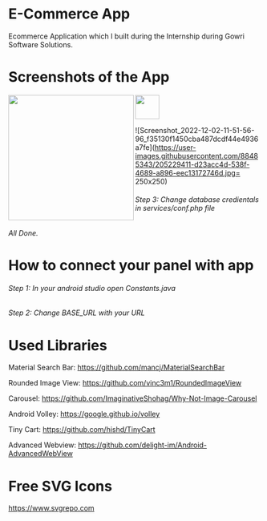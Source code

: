 # E-Commerce App
Ecommerce Application which I built during the Internship during Gowri Software Solutions.

# Screenshots of the App

<a href="url"><img src="[http://url.to/image.png](https://user-images.githubusercontent.com/88485343/205229328-790529cc-1556-41d4-a8c2-228192ac7dd8.jpg)" align="left" height="250" width="250" ></a>


<img src="https://github.com/favicon.ico](https://user-images.githubusercontent.com/88485343/205229363-4ac75a51-8467-40c3-9a67-f98bb6e69873.jpg" width="48">


![Screenshot_2022-12-02-11-51-56-96_f35130f1450cba487dcdf44e4936a7fe](https://user-images.githubusercontent.com/88485343/205229411-d23acc4d-538f-4689-a896-eec13172746d.jpg= 250x250)


###### Step 3: Change database credientals in services/conf.php file

###### All Done.

# How to connect your panel with app

###### Step 1: In your android studio open Constants.java

###### Step 2: Change BASE_URL with your URL

# Used Libraries

Material Search Bar:
https://github.com/mancj/MaterialSearchBar

Rounded Image View:
https://github.com/vinc3m1/RoundedImageView

Carousel:
https://github.com/ImaginativeShohag/Why-Not-Image-Carousel

Android Volley:
https://google.github.io/volley

Tiny Cart:
https://github.com/hishd/TinyCart

Advanced Webview:
https://github.com/delight-im/Android-AdvancedWebView

# Free SVG Icons
https://www.svgrepo.com
